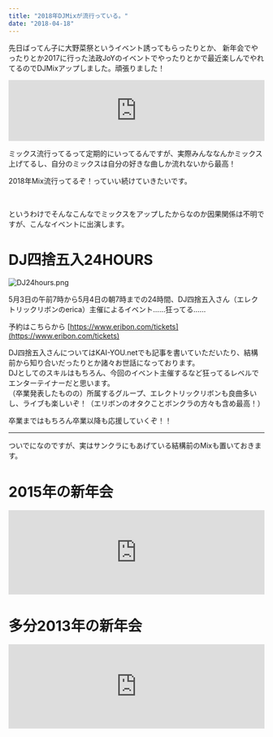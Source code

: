 ```yaml
---
title: "2018年DJMixが流行っている。"
date: "2018-04-18"
---
```


先日ばってん子に大野菜祭というイベント誘ってもらったりとか、
新年会でやったりとか2017に行った法政JoYのイベントでやったりとかで最近楽しんでやれてるのでDJMixアップしました。頑張りました！

<p><iframe width="100%" height="120" src="https://www.mixcloud.com/widget/iframe/?hide_cover=1&feed=%2Fcabbegekobe%2Fin-vogue-mix%2F" frameborder="0" ></iframe></p>

ミックス流行ってるって定期的にいってるんですが、実際みんななんかミックス上げてるし、自分のミックスは自分の好きな曲しか流れないから最高！

2018年Mix流行ってるぞ！っていい続けていきたいです。

<br>

というわけでそんなこんなでミックスをアップしたからなのか因果関係は不明ですが、こんなイベントに出演します。

DJ四捨五入24HOURS
=======================================================

![DJ24hours.png](/2018-04-18-invouge-mix/index/24hours.jpg)


5月3日の午前7時から5月4日の朝7時までの24時間、DJ四捨五入さん（エレクトリックリボンのerica）主催によるイベント……狂ってる……

予約はこちらから [https://www.eribon.com/tickets](https://www.eribon.com/tickets)

DJ四捨五入さんについてはKAI-YOU.netでも記事を書いていただいたり、結構前から知り合いだったりとか諸々お世話になっております。  
DJとしてのスキルはもちろん、今回のイベント主催するなど狂ってるレベルでエンターテイナーだと思います。  
（卒業発表したものの）所属するグループ、エレクトリックリボンも良曲多いし、ライブも楽しいぞ！（エリボンのオタクことボンクラの方々も含め最高！）

卒業まではもちろん卒業以降も応援していくぞ！！

---

ついでになのですが、実はサンクラにもあげている結構前のMixも置いておきます。


2015年の新年会
=======================================================

<p><iframe width="100%" height="166" scrolling="no" frameborder="no" allow="autoplay" src="https://w.soundcloud.com/player/?url=https%3A//api.soundcloud.com/tracks/188832438&color=%23ff5500&auto_play=false&hide_related=false&show_comments=true&show_user=true&show_reposts=false&show_teaser=true"></iframe></p>

多分2013年の新年会
=======================================================

<p><iframe width="100%" height="166" scrolling="no" frameborder="no" allow="autoplay" src="https://w.soundcloud.com/player/?url=https%3A//api.soundcloud.com/tracks/133401436&color=%23ff5500&auto_play=false&hide_related=false&show_comments=true&show_user=true&show_reposts=false&show_teaser=true"></iframe></p>
